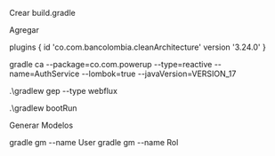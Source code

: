 Crear 
build.gradle

Agregar

plugins {
    id 'co.com.bancolombia.cleanArchitecture' version '3.24.0'
}


gradle ca --package=co.com.powerup --type=reactive --name=AuthService --lombok=true --javaVersion=VERSION_17 

.\gradlew gep --type webflux

.\gradlew bootRun

Generar Modelos

gradle gm --name User
gradle gm --name Rol